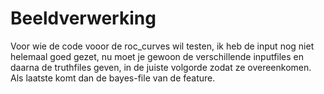 # Beeldverwerking

Voor wie de code vooor de roc_curves wil testen, ik heb de input nog niet helemaal goed gezet, nu moet je gewoon de verschillende inputfiles en daarna de truthfiles geven, in de juiste volgorde zodat ze overeenkomen. Als laatste komt dan de bayes-file van de feature.

